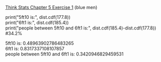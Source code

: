 [Think Stats Chapter 5 Exercise 1](http://greenteapress.com/thinkstats2/html/thinkstats2006.html#toc50) (blue men)

print("5ft10 is:", dist.cdf(177.8))  
print("6ft1 is:", dist.cdf(185.4))  
print("people between 5ft10 and 6ft1 is:", dist.cdf(185.4)-dist.cdf(177.8)) #34.2%  

5ft10 is: 0.48963902786483265  
6ft1 is: 0.8317337108107857  
people between 5ft10 and 6ft1 is: 0.3420946829459531  